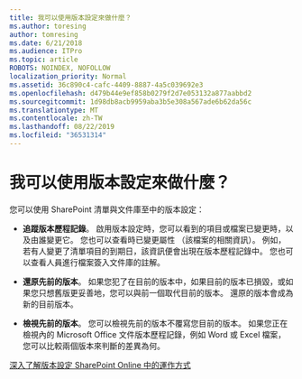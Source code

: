 ```yaml
---
title: 我可以使用版本設定來做什麼？
ms.author: toresing
author: tomresing
ms.date: 6/21/2018
ms.audience: ITPro
ms.topic: article
ROBOTS: NOINDEX, NOFOLLOW
localization_priority: Normal
ms.assetid: 36c890c4-cafc-4409-8887-4a5c039692e3
ms.openlocfilehash: d479b44e9ef858b0279f2d7e053132a877aabbd2
ms.sourcegitcommit: 1d98db8acb9959aba3b5e308a567ade6b62da56c
ms.translationtype: MT
ms.contentlocale: zh-TW
ms.lasthandoff: 08/22/2019
ms.locfileid: "36531314"
---
```

# <a name="what-can-i-do-with-versioning"></a>我可以使用版本設定來做什麼？

您可以使用 SharePoint 清單與文件庫至中的版本設定：
  
- **追蹤版本歷程記錄**。 啟用版本設定時，您可以看到的項目或檔案已變更時，以及由誰變更它。 您也可以查看時已變更屬性 （該檔案的相關資訊）。 例如，若有人變更了清單項目的到期日，該資訊便會出現在版本歷程記錄中。 您也可以查看人員進行檔案簽入文件庫的註解。 
    
- **還原先前的版本**。 如果您犯了在目前的版本中，如果目前的版本已損毀，或如果您只想舊版更妥善地，您可以與前一個取代目前的版本。 還原的版本會成為新的目前版本。 
    
- **檢視先前的版本**。 您可以檢視先前的版本不覆寫您目前的版本。 如果您正在檢視內的 Microsoft Office 文件版本歷程記錄，例如 Word 或 Excel 檔案，您可以比較兩個版本來判斷的差異為何。 
    
[深入了解版本設定 SharePoint Online 中的運作方式](https://go.microsoft.com/fwlink/?linkid=875710)
  

